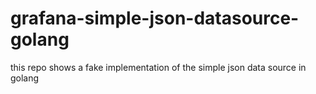 # grafana-simple-json-datasource-golang
this repo shows a fake implementation of the simple json data source in golang
